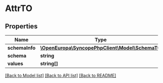 # AttrTO

## Properties
Name | Type | Description | Notes
------------ | ------------- | ------------- | -------------
**schemaInfo** | [**\OpenEuropa\SyncopePhpClient\Model\SchemaTO**](SchemaTO.md) |  | [optional] 
**schema** | **string** |  | 
**values** | **string[]** |  | 

[[Back to Model list]](../README.md#documentation-for-models) [[Back to API list]](../README.md#documentation-for-api-endpoints) [[Back to README]](../README.md)


